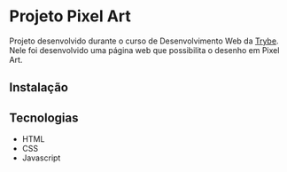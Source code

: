 # Projeto Pixel Art

Projeto desenvolvido durante o curso de Desenvolvimento Web da [Trybe](https://www.betrybe.com/).
Nele foi desenvolvido uma página web que possibilita o desenho em Pixel Art.

## Instalação

## Tecnologias

- HTML
- CSS
- Javascript
